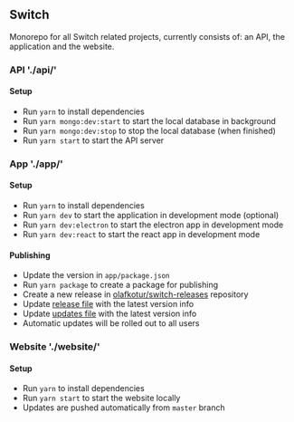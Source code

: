 ## Switch
Monorepo for all Switch related projects, currently consists of: an API, the application and the website.

### API './api/'
#### Setup
* Run `yarn` to install dependencies
* Run `yarn mongo:dev:start` to start the local database in background
* Run `yarn mongo:dev:stop` to stop the local database (when finished)
* Run `yarn start` to start the API server

### App './app/'
#### Setup
* Run `yarn` to install dependencies
* Run `yarn dev` to start the application in development mode (optional)
* Run `yarn dev:electron` to start the electron app in development mode
* Run `yarn dev:react` to start the react app in development mode

#### Publishing
* Update the version in `app/package.json`
* Run `yarn package` to create a package for publishing
* Create a new release in [olafkotur/switch-releases](https://github.com/olafkotur/switch-releases/releases) repository
* Update [release file](https://github.com/olafkotur/switch-releases/blob/master/release.json) with the latest version info
* Update [updates file](https://github.com/olafkotur/switch-releases/blob/master/updates.json) with the latest version info
* Automatic updates will be rolled out to all users

### Website './website/'
#### Setup
* Run `yarn` to install dependencies
* Run `yarn start` to start the website locally
* Updates are pushed automatically from `master` branch
